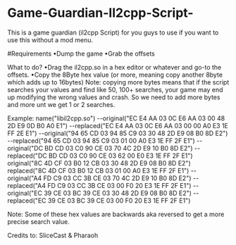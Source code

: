 # Game-Guardian-Il2cpp-Script-
This is a game guardian (il2cpp Script) for you guys to use if you want to use this without a mod menu. 

#Requirements
•Dump the game
•Grab the offsets

What to do?
•Drag the il2cpp.so in a hex editor or whatever and go-to the offsets.
•Copy the 8Byte hex value (or more, meaning copy another 8byte which adds up to 16bytes)
Note: copying more bytes means that if the script searches your values and find like 50, 100+ searches, your game may end up modifying the wrong values and crash. So we need to add more bytes and more unt we get 1 or 2 searches.

Example: 
name("libil2cpp.so")
--original("EC E4 AA 03 0C E6 AA 03 00 48 2D E9 0D B0 A0 E1")
--replaced("EC E4 AA 03 0C E6 AA 03 00 00 A0 E3 1E FF 2E E1")
--original("94 65 CD 03 94 85 C9 03 30 48 2D E9 08 B0 8D E2")
--replaced("94 65 CD 03 94 85 C9 03 01 00 A0 E3 1E FF 2F E1")
--original("DC BD CD 03 C0 90 CE 03 70 4C 2D E9 10 B0 8D E2")
--replaced("DC BD CD 03 C0 90 CE 03 62 00 E0 E3 1E FF 2F E1")
original("8C 4D CF 03 B0 12 CB 03 30 48 2D E9 08 B0 8D E2")
replaced("8C 4D CF 03 B0 12 CB 03 01 00 A0 E3 1E FF 2F E1")
--original("A4 FD C9 03 CC 3B CE 03 70 4C 2D E9 10 B0 8D E2")
--replaced("A4 FD C9 03 CC 3B CE 03 00 F0 20 E3 1E FF 2F E1")
--original("EC 39 CE 03 BC 39 CE 03 30 48 2D E9 08 B0 8D E2")
--replaced("EC 39 CE 03 BC 39 CE 03 00 F0 20 E3 1E FF 2F E1")

Note: Some of these hex values are backwards aka reversed to get a more precise search value.

Credits to: SliceCast & Pharaoh
